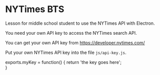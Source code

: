 # NYTimes BTS

Lesson for middle school student to use the NYTimes API with Electron.

You need your own API key to access the NYTimes search API.

You can get your own API key from https://developer.nytimes.com/

Put your own NYTimes API key into the file `js/api-key.js`.

  exports.myKey = function() {
    return 'the key goes here';  
  }
